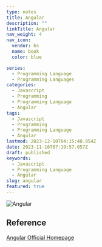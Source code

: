 ```yaml
---
type: notes
title: Angular
description: ""
linkTitle: Angular
nav_weight: 4
nav_icon:
  vendor: bs
  name: book
  color: blue

series:
  - Programming Language
  - Programming Languages
categories:
  - Javascript
  - Programming
  - Programming Language
  - Angular
tags:
  - Javascript
  - Programming
  - Programming Language
  - Angular
lastmod: 2023-12-10T04:15:48.954Z
date: 2023-11-16T07:19:57.057Z
draft: published
keywords:
  - Javascript
  - Programming Language
  - Angular
slug: angular
featured: true
---
```


![Angular](/content/programming/angular.webp)

## Reference

[Angular Official Homepage](https://angular.io/)
